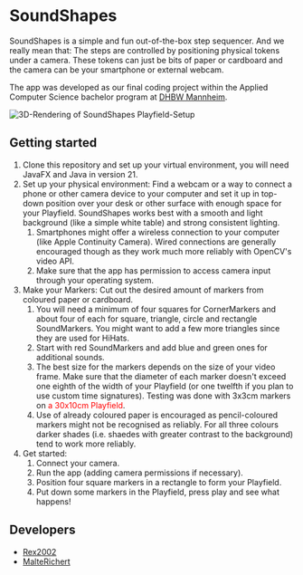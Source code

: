 # SoundShapes
SoundShapes is a simple and fun out-of-the-box step sequencer.
And we really mean that: The steps are controlled by positioning physical tokens under a camera.
These tokens can just be bits of paper or cardboard and the camera can be your smartphone or external webcam.

The app was developed as our final coding project within the Applied Computer Science bachelor program at [DHBW Mannheim](https://dhbw-mannheim.de/).

<img src="https://file.notion.so/f/f/81470b3b-ef5c-4b58-967d-a834a0478708/76e186fd-4bd4-4634-b2d4-f299a6c8cd91/Model_Video-TopDown.png?id=9296fdcb-807f-4cd6-a801-e8eea133ecbf&table=block&spaceId=81470b3b-ef5c-4b58-967d-a834a0478708&expirationTimestamp=1713196800000&signature=HYbKttQ8axbWXSw30bo2uQhO0JZJaOSFFcP9_TpUEd0&downloadName=Model_Video-TopDown.png" alt="3D-Rendering of SoundShapes Playfield-Setup"/>


## Getting started
1. Clone this repository and set up your virtual environment, you will need JavaFX and Java in version 21.
2. Set up your physical environment: Find a webcam or a way to connect a phone or other camera device to your computer
   and set it up in top-down position over your desk or other surface with enough space for your Playfield.
   SoundShapes works best with a smooth and light background (like a simple white table) and strong consistent lighting.
   1. Smartphones might offer a wireless connection to your computer (like Apple Continuity Camera).
       Wired connections are generally encouraged though as they work much more reliably with OpenCV's video API.
   2. Make sure that the app has permission to access camera input through your operating system.
3. Make your Markers: Cut out the desired amount of markers from coloured paper or cardboard.
   1. You will need a minimum of four squares for CornerMarkers and about four of each for square, triangle, circle and rectangle SoundMarkers.
      You might want to add a few more triangles since they are used for HiHats.
   2. Start with red SoundMarkers and add blue and green ones for additional sounds.
   3. The best size for the markers depends on the size of your video frame.
      Make sure that the diameter of each marker doesn't exceed one eighth of the width of your Playfield (or one twelfth if you plan to use custom time signatures).
      Testing was done with 3x3cm markers on <span style="color: red;">a 30x10cm Playfield</span>.
   4. Use of already coloured paper is encouraged as pencil-coloured markers might not be recognised as reliably. For all three colours darker shades  (i.e. shaedes with greater contrast to the background) tend to work more reliably.
4. Get started:
   1. Connect your camera.
   2. Run the app (adding camera permissions if necessary).
   3. Position four square markers in a rectangle to form your Playfield.
   4. Put down some markers in the Playfield, press play and see what happens!


## Developers
- [Rex2002](https://github.com/Rex2002)
- [MalteRichert](https://github.com/MalteRichert)